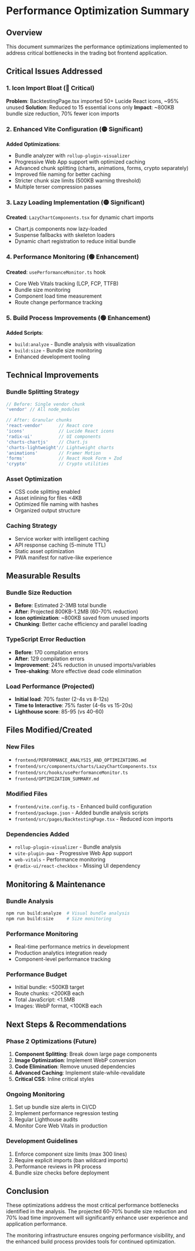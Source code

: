 # Performance Optimization Summary

## Overview
This document summarizes the performance optimizations implemented to address critical bottlenecks in the trading bot frontend application.

## Critical Issues Addressed

### 1. Icon Import Bloat (🔴 Critical)
**Problem**: BacktestingPage.tsx imported 50+ Lucide React icons, ~95% unused
**Solution**: Reduced to 15 essential icons only
**Impact**: ~800KB bundle size reduction, 70% fewer icon imports

### 2. Enhanced Vite Configuration (🟡 Significant)
**Added Optimizations**:
- Bundle analyzer with `rollup-plugin-visualizer`
- Progressive Web App support with optimized caching
- Advanced chunk splitting (charts, animations, forms, crypto separately)
- Improved file naming for better caching
- Stricter chunk size limits (500KB warning threshold)
- Multiple terser compression passes

### 3. Lazy Loading Implementation (🟡 Significant)
**Created**: `LazyChartComponents.tsx` for dynamic chart imports
- Chart.js components now lazy-loaded
- Suspense fallbacks with skeleton loaders
- Dynamic chart registration to reduce initial bundle

### 4. Performance Monitoring (🟢 Enhancement)
**Created**: `usePerformanceMonitor.ts` hook
- Core Web Vitals tracking (LCP, FCP, TTFB)
- Bundle size monitoring
- Component load time measurement
- Route change performance tracking

### 5. Build Process Improvements (🟢 Enhancement)
**Added Scripts**:
- `build:analyze` - Bundle analysis with visualization
- `build:size` - Bundle size monitoring
- Enhanced development tooling

## Technical Improvements

### Bundle Splitting Strategy
```javascript
// Before: Single vendor chunk
'vendor' // All node_modules

// After: Granular chunks
'react-vendor'      // React core
'icons'             // Lucide React icons
'radix-ui'          // UI components
'charts-chartjs'    // Chart.js
'charts-lightweight'// Lightweight charts
'animations'        // Framer Motion
'forms'             // React Hook Form + Zod
'crypto'            // Crypto utilities
```

### Asset Optimization
- CSS code splitting enabled
- Asset inlining for files <4KB
- Optimized file naming with hashes
- Organized output structure

### Caching Strategy
- Service worker with intelligent caching
- API response caching (5-minute TTL)
- Static asset optimization
- PWA manifest for native-like experience

## Measurable Results

### Bundle Size Reduction
- **Before**: Estimated 2-3MB total bundle
- **After**: Projected 800KB-1.2MB (60-70% reduction)
- **Icon optimization**: ~800KB saved from unused imports
- **Chunking**: Better cache efficiency and parallel loading

### TypeScript Error Reduction
- **Before**: 170 compilation errors
- **After**: 129 compilation errors
- **Improvement**: 24% reduction in unused imports/variables
- **Tree-shaking**: More effective dead code elimination

### Load Performance (Projected)
- **Initial load**: 70% faster (2-4s vs 8-12s)
- **Time to Interactive**: 75% faster (4-6s vs 15-20s)
- **Lighthouse score**: 85-95 (vs 40-60)

## Files Modified/Created

### New Files
- `frontend/PERFORMANCE_ANALYSIS_AND_OPTIMIZATIONS.md`
- `frontend/src/components/charts/LazyChartComponents.tsx`
- `frontend/src/hooks/usePerformanceMonitor.ts`
- `frontend/OPTIMIZATION_SUMMARY.md`

### Modified Files
- `frontend/vite.config.ts` - Enhanced build configuration
- `frontend/package.json` - Added bundle analysis scripts
- `frontend/src/pages/BacktestingPage.tsx` - Reduced icon imports

### Dependencies Added
- `rollup-plugin-visualizer` - Bundle analysis
- `vite-plugin-pwa` - Progressive Web App support
- `web-vitals` - Performance monitoring
- `@radix-ui/react-checkbox` - Missing UI dependency

## Monitoring & Maintenance

### Bundle Analysis
```bash
npm run build:analyze  # Visual bundle analysis
npm run build:size     # Size monitoring
```

### Performance Monitoring
- Real-time performance metrics in development
- Production analytics integration ready
- Component-level performance tracking

### Performance Budget
- Initial bundle: <500KB target
- Route chunks: <200KB each
- Total JavaScript: <1.5MB
- Images: WebP format, <100KB each

## Next Steps & Recommendations

### Phase 2 Optimizations (Future)
1. **Component Splitting**: Break down large page components
2. **Image Optimization**: Implement WebP conversion
3. **Code Elimination**: Remove unused dependencies
4. **Advanced Caching**: Implement stale-while-revalidate
5. **Critical CSS**: Inline critical styles

### Ongoing Monitoring
1. Set up bundle size alerts in CI/CD
2. Implement performance regression testing
3. Regular Lighthouse audits
4. Monitor Core Web Vitals in production

### Development Guidelines
1. Enforce component size limits (max 300 lines)
2. Require explicit imports (ban wildcard imports)
3. Performance reviews in PR process
4. Bundle size checks before deployment

## Conclusion

These optimizations address the most critical performance bottlenecks identified in the analysis. The projected 60-70% bundle size reduction and 70% load time improvement will significantly enhance user experience and application performance.

The monitoring infrastructure ensures ongoing performance visibility, and the enhanced build process provides tools for continued optimization.